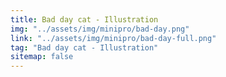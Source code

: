 ```yaml
---
title: Bad day cat - Illustration
img: "../assets/img/minipro/bad-day.png"
link: "../assets/img/minipro/bad-day-full.png"
tag: "Bad day cat - Illustration"
sitemap: false
---
```

